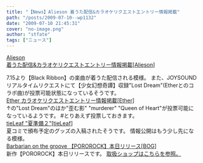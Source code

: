 ```yaml
---
title: "【News】Alieson 着うた配信&カラオケリクエストエントリー情報掲載"
path: "/posts/2009-07-10--wp1132"
date: "2009-07-10 21:45:31"
cover: "no-image.png"
author: "stfate"
tags: ["ニュース"]
---
```


<style type="text/css">
<!--
p {white-space: pre-wrap};
-->
</style>

<a class="topics" href="http://www.alieson.net/html/" target="_blank">Alieson 着うた配信&カラオケリクエストエントリー情報掲載</a><span class="junre">[<a href="http://www.alieson.net/html/" target="_blank">Alieson</a>]</span>
<div class="news">7.15より【Black Ribbon】の楽曲が着うた配信される模様。
また、JOYSOUNDリアルタイムリクエストにて【少女幻想奇譚】収録"Lost Dream"(Etherとのコラボ曲)が投票可能状態になっているそうです。</div>
<a class="topics" href="http://www.ether-music.com/" target="_blank">Ether カラオケリクエストエントリー情報掲載</a><span class="junre">[<a href="http://www.ether-music.com/" target="_blank">Ether</a>]</span>
<div class="news">↑の"Lost Dream"のほか"歪む影" "murderer" "Queen of Heart"が投票可能になっているようです。
#とりあえず投票しておきます。</div>
<a class="topics" href="http://tieleaf.net/" target="_blank">tieLeaf "夏準備２"</a><span class="junre">[<a href="http://tieleaf.net/" target="_blank">tieLeaf</a>]</span>
<div class="news">夏コミで頒布予定のグッズの入稿されたそうです。
情報公開はもう少し先になる模様。</div>
<a class="topics" href="http://www.astronotes.jp/bog-official/index.html" target="_blank">Barbarian on the groove 【POROROCK】本日リリース</a><span class="junre">[<a href="http://www.astronotes.jp/bog-official/index.html" target="_blank">BOG</a>]</span>
<div class="news">新作【POROROCK】本日リリースです。
<a href="http://www.astronotes.jp/bog-official/sp_poro.html" target="_blank">取扱ショップはこちらを参照。</a></div>
